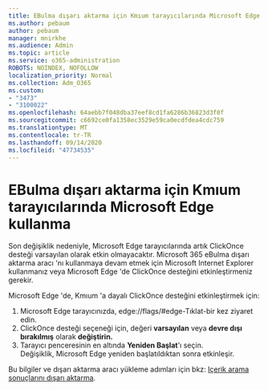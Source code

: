 ```yaml
---
title: EBulma dışarı aktarma için Kmıum tarayıcılarında Microsoft Edge kullanma
ms.author: pebaum
author: pebaum
manager: mnirkhe
ms.audience: Admin
ms.topic: article
ms.service: o365-administration
ROBOTS: NOINDEX, NOFOLLOW
localization_priority: Normal
ms.collection: Adm_O365
ms.custom:
- "3473"
- "3100022"
ms.openlocfilehash: 64aebb7f048dba37eef8cd1fa6286b36823d3f0f
ms.sourcegitcommit: c6692ce0fa1358ec3529e59ca0ecdfdea4cdc759
ms.translationtype: MT
ms.contentlocale: tr-TR
ms.lasthandoff: 09/14/2020
ms.locfileid: "47734535"
---
```

# <a name="using-microsoft-edge-based-on-chromium-browsers-for-ediscovery-export"></a>EBulma dışarı aktarma için Kmıum tarayıcılarında Microsoft Edge kullanma

Son değişiklik nedeniyle, Microsoft Edge tarayıcılarında artık ClickOnce desteği varsayılan olarak etkin olmayacaktır. Microsoft 365 eBulma dışarı aktarma aracı 'nı kullanmaya devam etmek için Microsoft Internet Explorer kullanmanız veya Microsoft Edge 'de ClickOnce desteğini etkinleştirmeniz gerekir. 

Microsoft Edge 'de, Kmıum 'a dayalı ClickOnce desteğini etkinleştirmek için: 
1. Microsoft Edge tarayıcınızda, edge://flags/#edge-Tıklat-bir kez ziyaret edin.
2. ClickOnce desteği seçeneği için, değeri **varsayılan** veya **devre dışı bırakılmış** olarak **değiştirin.** 
3. Tarayıcı penceresinin en altında **Yeniden Başlat**'ı seçin. <br>
 Değişiklik, Microsoft Edge yeniden başlatıldıktan sonra etkinleşir. 

Bu bilgiler ve dışarı aktarma aracı yükleme adımları için bkz: [ Içerik arama sonuçlarını dışarı aktarma](https://docs.microsoft.com/microsoft-365/compliance/export-search-results).